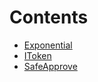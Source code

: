 

# Contents
- [Exponential](Exponential.sol\library.Exponential.md)
- [IToken](SafeApprove.sol\interface.IToken.md)
- [SafeApprove](SafeApprove.sol\library.SafeApprove.md)
